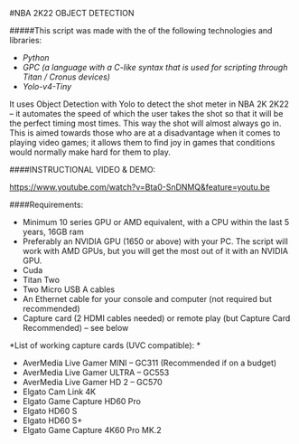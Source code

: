 #NBA 2K22 OBJECT DETECTION

#####This script was made with the of the following technologies and libraries:
-	*Python*
-	*GPC (a language with a C-like syntax that is used for scripting through Titan / Cronus devices)*
-	*Yolo-v4-Tiny*

It uses Object Detection with Yolo to detect the shot meter in NBA 2K 2K22 – it automates the speed of which the user takes the shot so that it will be the perfect timing most times. This way the shot will almost always go in. This is aimed towards those who are at a disadvantage when it comes to playing video games; it allows them to find joy in games that conditions would normally make hard for them to play.

####INSTRUCTIONAL VIDEO & DEMO:

https://www.youtube.com/watch?v=Bta0-SnDNMQ&feature=youtu.be

####Requirements:

- Minimum 10 series GPU or AMD equivalent, with a CPU within the last 5 years, 16GB ram   
- Preferably an NVIDIA GPU (1650 or above) with your PC. The script will work with AMD GPUs, but you will get the most out of it with an NVIDIA GPU.
- Cuda
- Titan Two
- Two Micro USB A cables
- An Ethernet cable for your console and computer (not required but recommended)
- Capture card (2 HDMI cables needed) or remote play (but Capture Card Recommended) – see below



*List of working capture cards (UVC compatible):
*

- AverMedia Live Gamer MINI – GC311 (Recommended if on a budget)
- AverMedia Live Gamer ULTRA – GC553 
- AverMedia Live Gamer HD 2 – GC570 
- Elgato Cam Link 4K 
- Elgato Game Capture HD60 Pro 
- Elgato HD60 S 
- Elgato HD60 S+ 
- Elgato Game Capture 4K60 Pro MK.2
